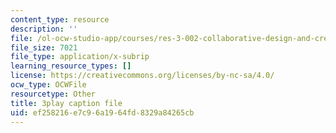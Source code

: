 ```yaml
---
content_type: resource
description: ''
file: /ol-ocw-studio-app/courses/res-3-002-collaborative-design-and-creative-expression-with-arduino-microcontrollers-january-iap-2017/ef258216e7c96a1964fd8329a84265cb_kP_1zySn3Rw.srt
file_size: 7021
file_type: application/x-subrip
learning_resource_types: []
license: https://creativecommons.org/licenses/by-nc-sa/4.0/
ocw_type: OCWFile
resourcetype: Other
title: 3play caption file
uid: ef258216-e7c9-6a19-64fd-8329a84265cb
---
```

